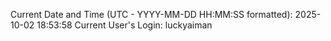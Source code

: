 Current Date and Time (UTC - YYYY-MM-DD HH:MM:SS formatted): 2025-10-02 18:53:58
Current User's Login: luckyaiman
